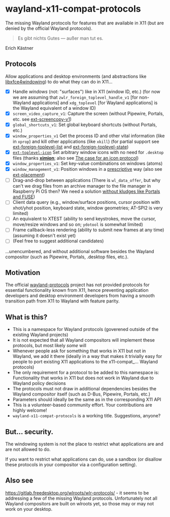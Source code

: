 # wayland-x11-compat-protocols

The missing Wayland protocols for features that are available in X11 (but are denied by the official Wayland protocols).

> Es gibt nichts Gutes ― außer man tut es.

Erich Kästner

## Protocols

Allow applications and desktop environments (and abstractions like [libxfce4windowing](https://gitlab.xfce.org/xfce/libxfce4windowing)) to do what they can do in X11...

- [x] Handle _windows_ (not: "surfaces") like in X11 (window ID, etc.) (for now we are assuming that `zwlr_foreign_toplevel_handle_v1` [for non-Wayland applications] and `xdg_toplevel` [for Wayland applications] is the Wayland equivalent of a window ID)
- [x] `screen_video_capture_v1`: Capture the screen (without Pipewire, Portals, etc. see [ext-screencopy-v1](https://gitlab.freedesktop.org/wayland/wayland-protocols/-/merge_requests/124))
- [x] `global_shortcuts_v1`: Set global keyboard shortcuts (without Portals, etc.)
- [x] `window_properties_v1` Get the process ID and other vital information (like in `xprop`) and kill other applications (like `xkill`) (for partial support see [ext-foreign-toplevel-list](https://gitlab.freedesktop.org/wayland/wayland-protocols/-/merge_requests/187) and [ext-foreign-toplevel-state](https://gitlab.freedesktop.org/wayland/wayland-protocols/-/merge_requests/196))
- [x] [`ext-toplevel-icon`](https://gitlab.freedesktop.org/wayland/wayland-protocols/-/merge_requests/269) Set arbitrary window icons with no need for `.desktop` files (thanks [__ximion__](https://github.com/ximion); also see [The case for an icon protocol](https://www.youtube.com/watch?v=yNSdIvdJeSw))
- [x] `window_properties_v1`: Set key-value combinations on windows (atoms)
- [x] `window_management_v1`: Position windows in a [prescriptive](https://www.youtube.com/watch?v=relxcJiHBnA&t=1230s) way (also see [ext-placement](https://gitlab.freedesktop.org/wayland/wayland-protocols/-/merge_requests/247))
- [ ] Drag-and-drop between applications (There is `wl_data_offer`, but why can't we drag files from an archive manager to the file manager in Raspberry Pi OS then? We need a solution [without kludges like Portals and FUSE](https://gitlab.gnome.org/AlynxZhou/file-roller/-/commit/80f53ece6714c89f604a80d60a2153e7599060fd)) 
- [ ] Client data query (e.g., window/surface positions, cursor position with xhot/yhot position, keyboard state, window geometries; AT-SPI2 is very limited)
- [ ] An equivalent to XTEST (ability to send keystrokes, move the cursor, move/resize windows and so on; `ydotool` is somewhat limited)
- [ ] Frame callback-less rendering (ability to submit new frames at any time) (assuming it doesn't exist yet)
- [ ] (Feel free to suggest additional candidates)

...unencumbered, and without additional software besides the Wayland compositor (such as Pipewire, Portals, .desktop files, etc.).

## Motivation

The official [wayland-protocols](https://gitlab.freedesktop.org/wayland/wayland-protocols) project has not provided protocols for essential functionality known from X11, hence preventing application developers and desktop environment developers from having a smooth transition path from X11 to Wayland with feature parity.

## What is this?

* This is a namespace for Wayland protocols (goverened outside of the existing Wayland projects)
* It is not expected that all Wayland compositors will implement these protocols, but most likely _some_ will
* Whenever people ask for something that works in X11 but not in Wayland, we add it there (ideally in a way that makes it trivially easy for people to port existing X11 applications to the x11-compat_... Wayland protocols)
* The only requirement for a protocol to be added to this namespace is: Functionality that works in X11 but does not work in Wayland due to Wayland policy decisions
* The protocols must not draw in additional dependencies besides the Wayland compositor itself (such as D-Bus, Pipewire, Portals, etc.)
* Parameters should ideally be the same as in the corresponding X11 API
* This is a volunteer-based community effort. Your contributions are highly welcome!
* `wayland-x11-compat-protocols` is a working title. Suggestions, anyone?

## But... security.

The windowing system is not the place to restrict what applications are and are not allowed to do.

If you want to restrict what applications can do, use a sandbox (or disallow these protocols in your compositor via a configuration setting).

## Also see

https://gitlab.freedesktop.org/wlroots/wlr-protocols/ - it seems to be addressing a few of the missing Wayland protocols. Unfortunately not all Wayland compositors are built on wlroots yet, so those may or may not work on your desktop.
